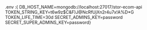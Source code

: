 .env :{ DB_HOST_NAME=mongodb://localhost:27017/stor-ecom-api
TOKEN_STRING_KEY=t6w9z$C&F)J@NcRfUjXn2r4u7x!A%D*G
TOKEN_LIFE_TIME=30d
SECRET_ADMINS_KEY=password
SECRET_SUPER_ADMINS_KEY=password}